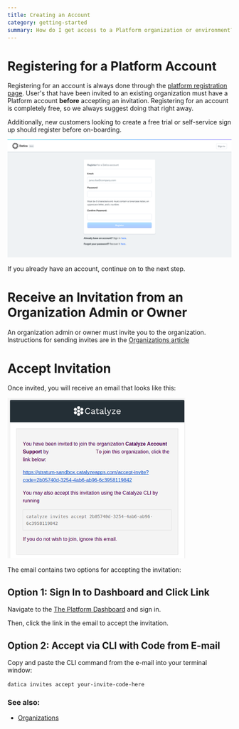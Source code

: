 ```yaml
---
title: Creating an Account
category: getting-started
summary: How do I get access to a Platform organization or environment?
---
```


# Registering for a Platform Account
Registering for an account is always done through the [platform registration page](https://product.datica.com/compliant-cloud/register). User's that have been invited to an existing organization must have a Platform account **before** accepting an invitation. Registering for an account is completely free, so we always suggest doing that right away.

Additionally, new customers looking to create a free trial or self-service sign up should register before on-boarding.

![register](images/account_register.png)

If you already have an account, continue on to the next step.

# Receive an Invitation from an Organization Admin or Owner

An organization admin or owner must invite you to the organization. Instructions for sending invites are in the [Organizations article](/compliant-cloud/articles/concepts/organizations)

# Accept Invitation

Once invited, you will receive an email that looks like this:

![email](images/account_email.png)

The email contains two options for accepting the invitation:

## Option 1: Sign In to Dashboard and Click Link

Navigate to the [The Platform Dashboard](https://product.datica.com/compliant-cloud) and sign in.

Then, click the link in the email to accept the invitation.

## Option 2: Accept via CLI with Code from E-mail

Copy and paste the CLI command from the e-mail into your terminal window:

`datica invites accept your-invite-code-here`

### See also:

* [Organizations](/compliant-cloud/articles/concepts/organizations)

